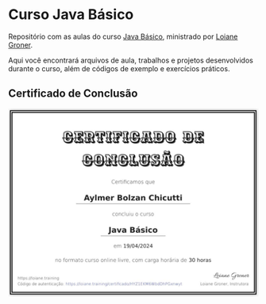 # Curso Java Básico

Repositório com as aulas do curso [Java Básico](https://loiane.training/continuar-curso/java-basico), ministrado por [Loiane Groner](https://github.com/loiane).

Aqui você encontrará arquivos de aula, trabalhos e projetos desenvolvidos durante o curso, além de códigos de exemplo e exercícios práticos.

## Certificado de Conclusão

![Certificado](certificado.jpg)